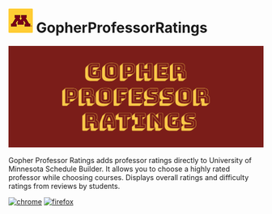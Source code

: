 # ![Gopher Professor Ratings](https://github.com/aryasaatvik/GopherProfessorRatings/raw/master/images/icon48.png) GopherProfessorRatings 

![Gopher Professor Ratings](https://github.com/aryasaatvik/GopherProfessorRatings/raw/master/images/marquee.png)

Gopher Professor Ratings adds professor ratings directly to University of Minnesota Schedule Builder. It allows you to choose a highly rated professor while choosing courses. Displays overall ratings and difficulty ratings from reviews by students.


[![chrome](https://developer.chrome.com/webstore/images/ChromeWebStore_BadgeWBorder_v2_206x58.png)](https://chrome.google.com/webstore/detail/ndepfmgepgkncjjgkgcdhpgcopmnmpmn)
[![firefox](https://addons.cdn.mozilla.net/static/img/addons-buttons/AMO-button_1.png)](https://addons.mozilla.org/addon/gopher-professor-ratings/)

